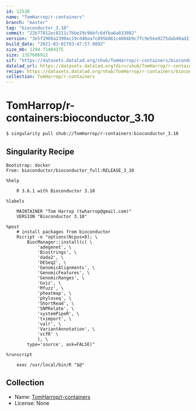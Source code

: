 ```yaml
---
id: 12538
name: "TomHarrop/r-containers"
branch: "master"
tag: "bioconductor_3.10"
commit: "22b77812ec8211c7bbe29c9bbfc6dfba6a833982"
version: "3e5f3908a1390ac19cd46ea7c895b861c4604b9c7fc9e5ea9275dab40ad218b5"
build_date: "2021-03-01T03:47:57.989Z"
size_mb: 1294.71484375
size: 1357606912
sif: "https://datasets.datalad.org/shub/TomHarrop/r-containers/bioconductor_3.10/2021-03-01-22b77812-3e5f3908/3e5f3908a1390ac19cd46ea7c895b861c4604b9c7fc9e5ea9275dab40ad218b5.sif"
datalad_url: https://datasets.datalad.org?dir=/shub/TomHarrop/r-containers/bioconductor_3.10/2021-03-01-22b77812-3e5f3908/
recipe: https://datasets.datalad.org/shub/TomHarrop/r-containers/bioconductor_3.10/2021-03-01-22b77812-3e5f3908/Singularity
collection: TomHarrop/r-containers
---
```


# TomHarrop/r-containers:bioconductor_3.10

```bash
$ singularity pull shub://TomHarrop/r-containers:bioconductor_3.10
```

## Singularity Recipe

```singularity
Bootstrap: docker
From: bioconductor/bioconductor_full:RELEASE_3_10

%help

    R 3.6.1 with Bioconductor 3.10
    
%labels

    MAINTAINER "Tom Harrop (twharrop@gmail.com)"
    VERSION "Bioconductor 3.10"

%post
    # install packages from bioconductor
    Rscript -e "options(Ncpus=8); \
        BiocManager::install(c( \
            'adegenet', \
            'Biostrings', \
            'dada2', \
            'DESeq2', \
            'GenomicAlignments', \
            'GenomicFeatures', \
            'GenomicRanges', \
            'Gviz', \
            'Mfuzz', \
            'pheatmap', \
            'phyloseq', \
            'ShortRead', \
            'SNPRelate', \
            'systemPipeR', \
            'tximport', \
            'valr', \
            'VariantAnnotation', \
            'vcfR' \
            ), \
        type='source', ask=FALSE)"

%runscript

    exec /usr/local/bin/R "$@"
```

## Collection

 - Name: [TomHarrop/r-containers](https://github.com/TomHarrop/r-containers)
 - License: None

